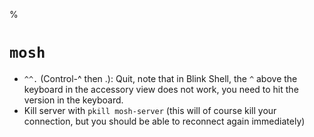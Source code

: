 %

# `mosh`

- `^^.` (Control-^ then .): Quit, note that in Blink Shell, the `^` above the keyboard in the accessory view does not work, you need to hit the version in the keyboard.
- Kill server with `pkill mosh-server` (this will of course kill your connection, but you should be able to reconnect again immediately)
